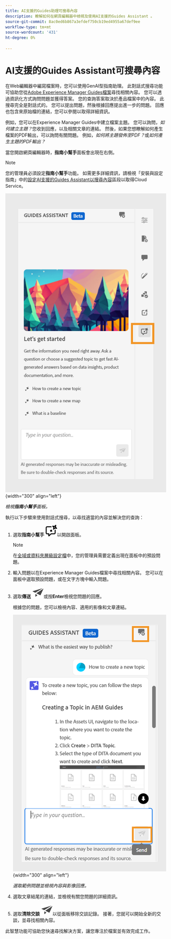 ```yaml
---
title: AI支援的Guides助理可搜尋內容
description: 瞭解如何在網頁編輯器中檢視及使用AI支援的Guides Assistant 。
source-git-commit: 8ac0ed6b867a3efdef750cb19ed4955a67def9ee
workflow-type: tm+mt
source-wordcount: '431'
ht-degree: 0%

---
```



# AI支援的Guides Assistant可搜尋內容



在Web編輯器中編寫檔案時，您可以使用GenAI型指南助理。 此對話式搜尋功能可協助您從[Adobe Experience Manager Guides檔案](https://experienceleague.adobe.com/en/docs/experience-manager-guides/using/overview)尋找相關內容。
您可以透過資訊化方式詢問問題並獲得答案。 您的查詢答案取決於產品檔案中的內容。 此搜尋完全是對話式的。 您可以提出問題，然後根據回應提出進一步的問題。 回應也包含來原始檔的連結，您可以參閱以取得詳細資訊。

例如，您可以在Experience Manager Guides中建立檔案主題。 您可以詢問，*如何建立主題？*&#x200B;您收到回應，以及相關文章的連結。 然後，如果您想瞭解如何產生檔案的PDF輸出，可以詢問有關問題。 例如，*如何將主題發佈至PDF？*&#x200B;或&#x200B;*如何產生主題的PDF輸出？*



當您開啟網頁編輯器時，**指南小幫手**&#x200B;面板會出現在右側。



>[!NOTE]
>
> 您的管理員必須設定&#x200B;**指南小幫手**&#x200B;功能。 如需更多詳細資訊，請檢視「安裝與設定指南」中的[設定AI支援的Guides Assistant以搜尋內容](../cs-install-guide/conf-guides-assistant.md)區段以取得Cloud Service。

![指南助理面板](images/guides-assistant-panel.png){width="300" align="left"}

*檢視&#x200B;**指南小幫手**面板。*

執行以下步驟來使用對話式搜尋，以尋找適當的內容並解決您的查詢：

1. 選取&#x200B;**指南小幫手** ![指南小幫手圖示](images/guides-assistant-icon.svg)以開啟面板。



   >[!NOTE]
   >
   > 在[全域或資料夾層級設定檔](../cs-install-guide/conf-folder-level.md#conf-ai-guides-assistant)中，您的管理員需要定義出現在面板中的預設問題。

1. 輸入問題以在Experience Manager Guides檔案中尋找相關內容。 您可以在面板中選取預設問題，或在文字方塊中輸入問題。

1. 選取&#x200B;**傳送** ![傳送圖示](images/send-icon.svg)或按&#x200B;**Enter**&#x200B;檢視您問題的回應。

   根據您的問題，您可以檢視內容、適用的影像和文章連結。

   ![指南助理面板回應](images/guides-assistant-panel-response.png){width="300" align="left"}


   *選取範例問題並檢視內容與影像回應。*





1. 選取文章結尾的連結，並檢視有關您問題的詳細資訊。


1. 選取&#x200B;**清除交談** ![清除交談](images/clear-conversation-icon.svg)以從面板移除交談記錄。 接著，您就可以開始全新的交談，並尋找相關內容。

此智慧功能可協助您快速尋找解決方案，讓您專注於檔案並有效完成工作。